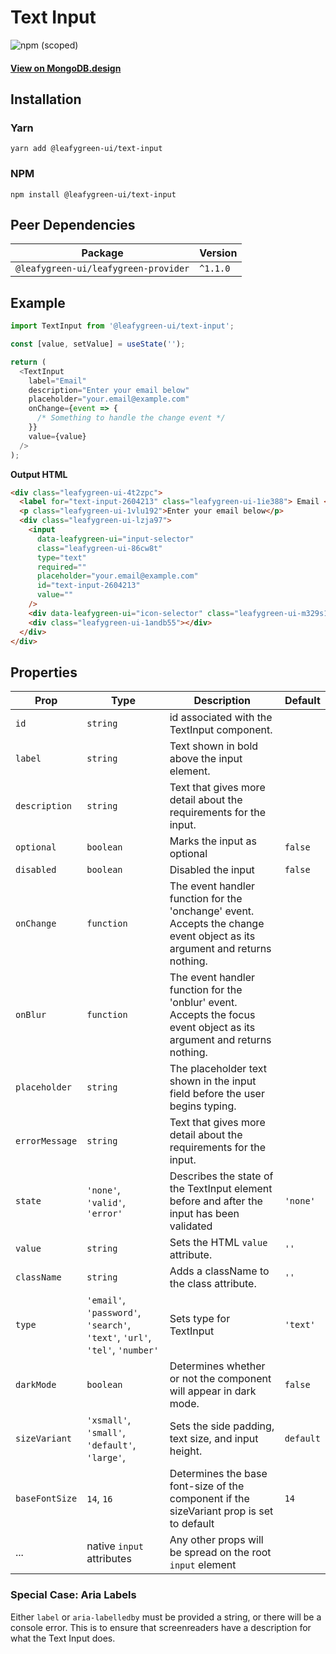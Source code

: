 # Text Input

![npm (scoped)](https://img.shields.io/npm/v/@leafygreen-ui/text-input.svg)

#### [View on MongoDB.design](https://www.mongodb.design/component/text-input/example/)

## Installation

### Yarn

```shell
yarn add @leafygreen-ui/text-input
```

### NPM

```shell
npm install @leafygreen-ui/text-input
```

## Peer Dependencies

| Package                              | Version  |
| ------------------------------------ | -------- |
| `@leafygreen-ui/leafygreen-provider` | `^1.1.0` |

## Example

```js
import TextInput from '@leafygreen-ui/text-input';

const [value, setValue] = useState('');

return (
  <TextInput
    label="Email"
    description="Enter your email below"
    placeholder="your.email@example.com"
    onChange={event => {
      /* Something to handle the change event */
    }}
    value={value}
  />
);
```

**Output HTML**

```html
<div class="leafygreen-ui-4t2zpc">
  <label for="text-input-2604213" class="leafygreen-ui-1ie388"> Email </label>
  <p class="leafygreen-ui-1vlu192">Enter your email below</p>
  <div class="leafygreen-ui-lzja97">
    <input
      data-leafygreen-ui="input-selector"
      class="leafygreen-ui-86cw8t"
      type="text"
      required=""
      placeholder="your.email@example.com"
      id="text-input-2604213"
      value=""
    />
    <div data-leafygreen-ui="icon-selector" class="leafygreen-ui-m329s1"></div>
    <div class="leafygreen-ui-1andb55"></div>
  </div>
</div>
```

## Properties

| Prop           | Type                                                                        | Description                                                                                                               | Default   |
| -------------- | --------------------------------------------------------------------------- | ------------------------------------------------------------------------------------------------------------------------- | --------- |
| `id`           | `string`                                                                    | id associated with the TextInput component.                                                                               |           |
| `label`        | `string`                                                                    | Text shown in bold above the input element.                                                                               |           |
| `description`  | `string`                                                                    | Text that gives more detail about the requirements for the input.                                                         |           |
| `optional`     | `boolean`                                                                   | Marks the input as optional                                                                                               | `false`   |
| `disabled`     | `boolean`                                                                   | Disabled the input                                                                                                        | `false`   |
| `onChange`     | `function`                                                                  | The event handler function for the 'onchange' event. Accepts the change event object as its argument and returns nothing. |           |
| `onBlur`       | `function`                                                                  | The event handler function for the 'onblur' event. Accepts the focus event object as its argument and returns nothing.    |           |
| `placeholder`  | `string`                                                                    | The placeholder text shown in the input field before the user begins typing.                                              |           |
| `errorMessage` | `string`                                                                    | Text that gives more detail about the requirements for the input.                                                         |           |
| `state`        | `'none'`, `'valid'`, `'error'`                                              | Describes the state of the TextInput element before and after the input has been validated                                | `'none'`  |
| `value`        | `string`                                                                    | Sets the HTML `value` attribute.                                                                                          | `''`      |
| `className`    | `string`                                                                    | Adds a className to the class attribute.                                                                                  | `''`      |
| `type`         | `'email'`, `'password'`, `'search'`, `'text'`, `'url'`, `'tel'`, `'number'` | Sets type for TextInput                                                                                                   | `'text'`  |
| `darkMode`     | `boolean`                                                                   | Determines whether or not the component will appear in dark mode.                                                         | `false`   |
| `sizeVariant`  | `'xsmall'`, `'small'`, `'default'`, `'large'`,                              | Sets the side padding, text size, and input height.                                                                       | `default` |
| `baseFontSize` | `14`, `16`                                                                  | Determines the base font-size of the component if the sizeVariant prop is set to default                                  | `14`      |
| ...            | native `input` attributes                                                   | Any other props will be spread on the root `input` element                                                                |           |

### Special Case: Aria Labels

Either `label` or `aria-labelledby` must be provided a string, or there will be a console error. This is to ensure that screenreaders have a description for what the Text Input does.
